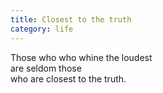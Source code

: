 ```yaml
---
title: Closest to the truth
category: life
---
```


Those who who whine the loudest  
are seldom those  
who are closest to the truth.  
